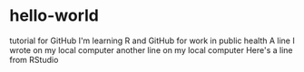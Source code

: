 # hello-world
tutorial for GitHub
I'm learning R and GitHub for work in public health
A line I wrote on my local computer
another line on my local computer
Here's a line from RStudio
